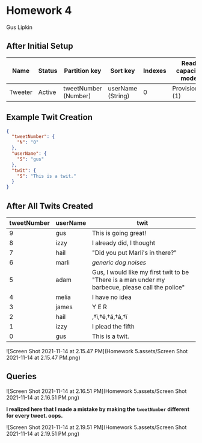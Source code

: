 # Homework 4

Gus Lipkin

## After Initial Setup

| Name    | Status | Partition key        | Sort key          | Indexes | Read capacity mode | Write capacity mode | Encrpytion |
| ------- | ------ | -------------------- | ----------------- | ------- | ------------------ | ------------------- | ---------- |
| Tweeter | Active | tweetNumber (Number) | userName (String) | 0       | Provisioned (1)    | Provisioned (1)     | Default    |

## Example Twit Creation

```json
{
  "tweetNumber": {
    "N": "0"
  },
  "userName": {
    "S": "gus"
  },
  "twit": {
    "S": "This is a twit."
  }
}
```

## After All Twits Created

| tweetNumber | userName | twit                                                         |
| ----------- | -------- | ------------------------------------------------------------ |
| 9           | gus      | This is going great!                                         |
| 8           | izzy     | I already did, I thought                                     |
| 7           | hail     | "Did you put Marli's in there?"                              |
| 6           | marli    | *generic dog noises*                                         |
| 5           | adam     | Gus, I would like my first twit to be "There is a man under my  barbecue, please call the police" |
| 4           | melia    | I have no idea                                               |
| 3           | james    | Y E R                                                        |
| 2           | hail     | ‚†ì‚†ë‚†á‚†á‚†ï                                              |
| 1           | izzy     | I plead the fifth                                            |
| 0           | gus      | This is a twit.                                              |

![Screen Shot 2021-11-14 at 2.15.47 PM](Homework 5.assets/Screen Shot 2021-11-14 at 2.15.47 PM.png)

## Queries

![Screen Shot 2021-11-14 at 2.16.51 PM](Homework 5.assets/Screen Shot 2021-11-14 at 2.16.51 PM.png)

**I realized here that I made a mistake by making the `tweetNumber` different for every tweet. oops.**

![Screen Shot 2021-11-14 at 2.19.51 PM](Homework 5.assets/Screen Shot 2021-11-14 at 2.19.51 PM.png)

